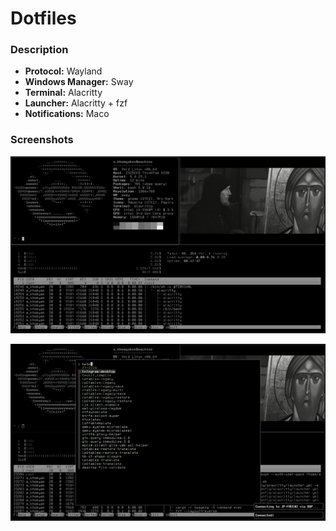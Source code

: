 # Dotfiles

### Description

- **Protocol:** Wayland
- **Windows Manager:** Sway
- **Terminal:** Alacritty
- **Launcher:** Alacritty + fzf
- **Notifications:** Maco

### Screenshots

![Desktop](https://github.com/emptyseth/dotfiles/blob/Grayscale/.screenshots/screen_1.png "Desktop")

![Desktop+Launcher+Notifications](https://github.com/emptyseth/dotfiles/blob/Grayscale/.screenshots/screen_2.png "Desktop+Launcher+Notifications")

